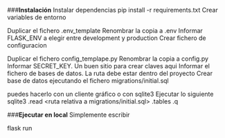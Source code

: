 
###**Instalación**
Instalar dependencias
pip install -r requirements.txt
Crear variables de entorno

Duplicar el fichero .env_template
Renombrar la copia a .env
Informar FLASK_ENV a elegir entre development y production
Crear fichero de configuracion

Duplicar el fichero config_templape.py
Renombrar la copia a config.py
Informar SECRET_KEY. Un buen sitio para crear claves aqui
Informar el fichero de bases de datos. La ruta debe estar dentro del proyecto
Crear base de datos ejecutando el fichero migrations/initial.sql

puedes hacerlo con un cliente gráfico o con sqlite3
Ejecutar lo siguiente
sqlite3 <ruta al fichero puesto en config.py>
.read <ruta relativa a migrations/initial.sql>
.tables 
.q

###**Ejecutar en local**
Simplemente escribir

flask run